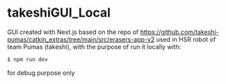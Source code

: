 # takeshiGUI_Local
GUI created with Next.js based on the repo of https://github.com/takeshi-pumas/catkin_extras/tree/main/src/erasers-app-v2 used in HSR robot of team Pumas (takeshi), with the purpose of run it locally with:
```bash
$ npm run dev

```
for debug purpose only


#
